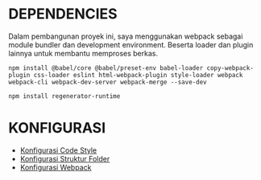 # DEPENDENCIES
Dalam pembangunan proyek ini, saya menggunakan webpack sebagai module bundler dan development environment. Beserta loader dan plugin lainnya untuk membantu memproses berkas.

```
npm install @babel/core @babel/preset-env babel-loader copy-webpack-plugin css-loader eslint html-webpack-plugin style-loader webpack webpack-cli webpack-dev-server webpack-merge --save-dev
```

```
npm install regenerator-runtime
```

# KONFIGURASI
- [Konfigurasi Code Style](docs/code_style.md)
- [Konfigurasi Struktur Folder](docs/folders_structure.md)
- [Konfigurasi Webpack](docs/webpack_config.md)